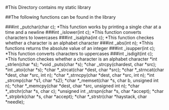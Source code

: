 #This Directory contains my static library

##The following functions can be found in the library

###int _putchar(char c); *This function works by printing a single char at a time and a newline ###int _islower(int c); *This function converts characters to lowercases ###int _isalpha(int c); *This function checkes whether a character is an alphabet character ###int _abs(int n); *Thhis functions returns the absolute value of an integer ###int _isupper(int c); *This function converts characters to uppercases ###int _isdigit(int c); *This function checkes whether a character is an alphabet character *int _strlen(char *s); *void _puts(char *s); *char _strcpy(chardest, char *src); *int _atoi(char *s); *char *_strcat(char *dest, char *src); *char *_strncat(char *dest, char *src, int n); *char *_strncpy(char *dest, char *src, int n); *int _strcmp(char *s1, char *s2); *char *_memset(char *s, char b, unsigned int n); *char *_memcpy(char *dest, char *src, unsigned int n); *char *_strchr(char *s, char c); *unsigned int _strspn(char *s, char *accept); *char *_strpbrk(char *s, char *accept); *char *_strstr(char *haystack, char *needle);
